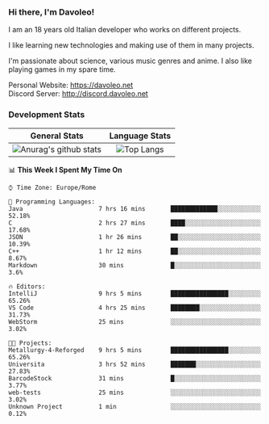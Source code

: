 ### Hi there, I'm Davoleo!

I am an 18 years old Italian developer who works on different projects.

I like learning new technologies and making use of them in many projects.

I'm passionate about science, various music genres and anime.
I also like playing games in my spare time.

Personal Website: https://davoleo.net <br>
Discord Server: http://discord.davoleo.net

### Development Stats

General Stats             |  Language Stats
:-------------------------:|:-------------------------:
![Anurag's github stats](https://github-readme-stats.vercel.app/api?username=Davoleo&count_private=true&show_icons=true&theme=tokyonight)  |  ![Top Langs](https://github-readme-stats.vercel.app/api/top-langs/?username=Davoleo&theme=tokyonight&layout=compact)



<!--START_SECTION:waka-->
📊 **This Week I Spent My Time On** 

```text
⌚︎ Time Zone: Europe/Rome

💬 Programming Languages: 
Java                     7 hrs 16 mins       █████████████░░░░░░░░░░░░   52.18% 
C                        2 hrs 27 mins       ████░░░░░░░░░░░░░░░░░░░░░   17.68% 
JSON                     1 hr 26 mins        ██░░░░░░░░░░░░░░░░░░░░░░░   10.39% 
C++                      1 hr 12 mins        ██░░░░░░░░░░░░░░░░░░░░░░░   8.67% 
Markdown                 30 mins             █░░░░░░░░░░░░░░░░░░░░░░░░   3.6%

🔥 Editors: 
IntelliJ                 9 hrs 5 mins        ████████████████░░░░░░░░░   65.26% 
VS Code                  4 hrs 25 mins       ████████░░░░░░░░░░░░░░░░░   31.73% 
WebStorm                 25 mins             ░░░░░░░░░░░░░░░░░░░░░░░░░   3.02%

🐱‍💻 Projects: 
Metallurgy-4-Reforged    9 hrs 5 mins        ████████████████░░░░░░░░░   65.26% 
Universita               3 hrs 52 mins       ███████░░░░░░░░░░░░░░░░░░   27.83% 
BarcodeStock             31 mins             █░░░░░░░░░░░░░░░░░░░░░░░░   3.77% 
web-tests                25 mins             ░░░░░░░░░░░░░░░░░░░░░░░░░   3.02% 
Unknown Project          1 min               ░░░░░░░░░░░░░░░░░░░░░░░░░   0.12%

```


<!--END_SECTION:waka-->

<!--
**Davoleo/Davoleo** is a ✨ _special_ ✨ repository because its `README.md` (this file) appears on your GitHub profile.

https://gist.github.com/Davoleo/43516c64c8169e24dc2571c34713863b

Here are some ideas to get you started:

- 🔭 I’m currently working on ...
- 🌱 I’m currently learning ...
- 👯 I’m looking to collaborate on ...
- 🤔 I’m looking for help with ...
- 💬 Ask me about ...
- 📫 How to reach me: ...
- 😄 Pronouns: ...
- ⚡ Fun fact: ...
-->
